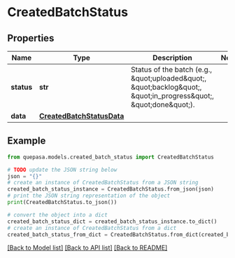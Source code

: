 # CreatedBatchStatus


## Properties

Name | Type | Description | Notes
------------ | ------------- | ------------- | -------------
**status** | **str** | Status of the batch (e.g., \&quot;uploaded\&quot;, \&quot;backlog\&quot;, \&quot;in_progress\&quot;, \&quot;done\&quot;). | 
**data** | [**CreatedBatchStatusData**](CreatedBatchStatusData.md) |  | 

## Example

```python
from quepasa.models.created_batch_status import CreatedBatchStatus

# TODO update the JSON string below
json = "{}"
# create an instance of CreatedBatchStatus from a JSON string
created_batch_status_instance = CreatedBatchStatus.from_json(json)
# print the JSON string representation of the object
print(CreatedBatchStatus.to_json())

# convert the object into a dict
created_batch_status_dict = created_batch_status_instance.to_dict()
# create an instance of CreatedBatchStatus from a dict
created_batch_status_from_dict = CreatedBatchStatus.from_dict(created_batch_status_dict)
```
[[Back to Model list]](../README.md#documentation-for-models) [[Back to API list]](../README.md#documentation-for-api-endpoints) [[Back to README]](../README.md)


